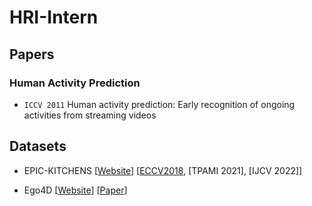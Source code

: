# HRI-Intern




## Papers

### Human Activity Prediction

- `ICCV 2011` Human activity prediction: Early recognition of ongoing activities from streaming videos









## Datasets

- EPIC-KITCHENS [[Website](https://epic-kitchens.github.io/2023)] [[ECCV2018](https://openaccess.thecvf.com/content_ECCV_2018/papers/Dima_Damen_Scaling_Egocentric_Vision_ECCV_2018_paper.pdf), [TPAMI 2021], [IJCV 2022]]

- Ego4D [[Website](https://ego4d-data.org/)] [[Paper](https://openaccess.thecvf.com/content/CVPR2022/papers/Grauman_Ego4D_Around_the_World_in_3000_Hours_of_Egocentric_Video_CVPR_2022_paper.pdf)]




